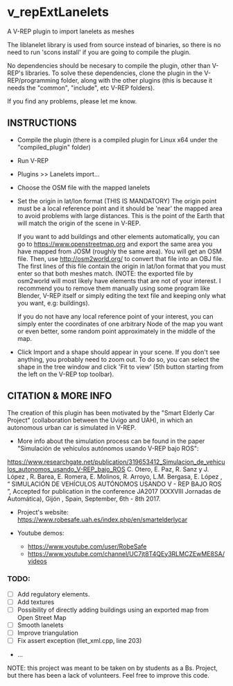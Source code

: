 # v_repExtLanelets

A V-REP plugin to import lanelets as meshes

The liblanelet library is used from source instead of binaries,
so there is no need to run 'scons install' if you are going to compile the plugin.

No dependencies should be necesary to compile the plugin, other than V-REP's libraries.
To solve these dependencies, clone the plugin in the V-REP/programming folder, along with the other plugins
(this is because it needs the "common", "include", etc V-REP folders).

If you find any problems, please let me know.

## INSTRUCTIONS
- Compile the plugin (there is a compiled plugin for Linux x64 under the "compiled_plugin" folder)
- Run V-REP
- Plugins >> Lanelets import...
- Choose the OSM file with the mapped lanelets
- Set the origin in lat/lon format (THIS IS MANDATORY)
  The origin point must be a local reference point and it should 
  be 'near' the mapped area to avoid problems with large distances.
  This is the point of the Earth that will match the origin of the scene in V-REP.
  
  If you want to add buildings and other elements automatically,
  you can go to https://www.openstreetmap.org and export the same area you have mapped from 
  JOSM (roughly the same area). You will get an OSM file.
  Then, use http://osm2world.org/ to convert that file into an OBJ file.
  The first lines of this file contain the origin in lat/lon format that 
  you must enter so that both meshes match.
  (NOTE: the exported file by osm2world will most likely have elements that are not 
  of your interest. I recommend you to remove them manually using some program like Blender, 
  V-REP itself or simply editing the text file and keeping only what you want, e.g: buildings).

  If you do not have any local reference point of your interest, you can simply enter
  the coordinates of one arbitrary Node of the map you want or even better, some random point
  approximately in the middle of the map. 

- Click Import and a shape should appear in your scene. If you don't see anything,
  you probably need to zoom out. To do so, you can select the shape in the tree window
  and click 'Fit to view' (5th button starting from the left on the V-REP top toolbar).

## CITATION & MORE INFO
The creation of this plugin has been motivated by the "Smart Elderly Car Project" (collaboration 
between the Uvigo and UAH), in which an autonomous urban car is simulated in V-REP.

- More info about the simulation process can be found in the paper "Simulación de 
vehículos autónomos usando V-REP bajo ROS": 

https://www.researchgate.net/publication/319653412_Simulacion_de_vehiculos_autonomos_usando_V-REP_bajo_ROS
C. Otero, E. Paz, R. Sanz y J. López , R. Barea, E. Romera, E. Molinos, R. Arroyo, L.M. Bergasa, E. López , “ SIMULACIÓN DE VEHÍCULOS AUTÓNOMOS USANDO V - REP BAJO ROS ”,  Accepted for publication in the conference JA2017 (XXXVIII  Jornadas  de Automática), Gijón , Spain, September, 6th - 8th 2017.

- Project's website: https://www.robesafe.uah.es/index.php/en/smartelderlycar

- Youtube demos:
	* https://www.youtube.com/user/RobeSafe
	* https://www.youtube.com/channel/UC7jt8T4QEy3RLMCZEwME8SA/videos

### TODO:
- [ ] Add regulatory elements.
- [ ] Add textures
- [ ] Possibility of directly adding buildings using an exported map from Open Street Map
- [ ] Smooth lanelets
- [ ] Improve triangulation
- [ ] Fix assert exception (llet_xml.cpp, line 203)
- ...

NOTE: this project was meant to be taken on by students as a Bs. Project, but there has been a lack of volunteers. Feel free to improve this code.
